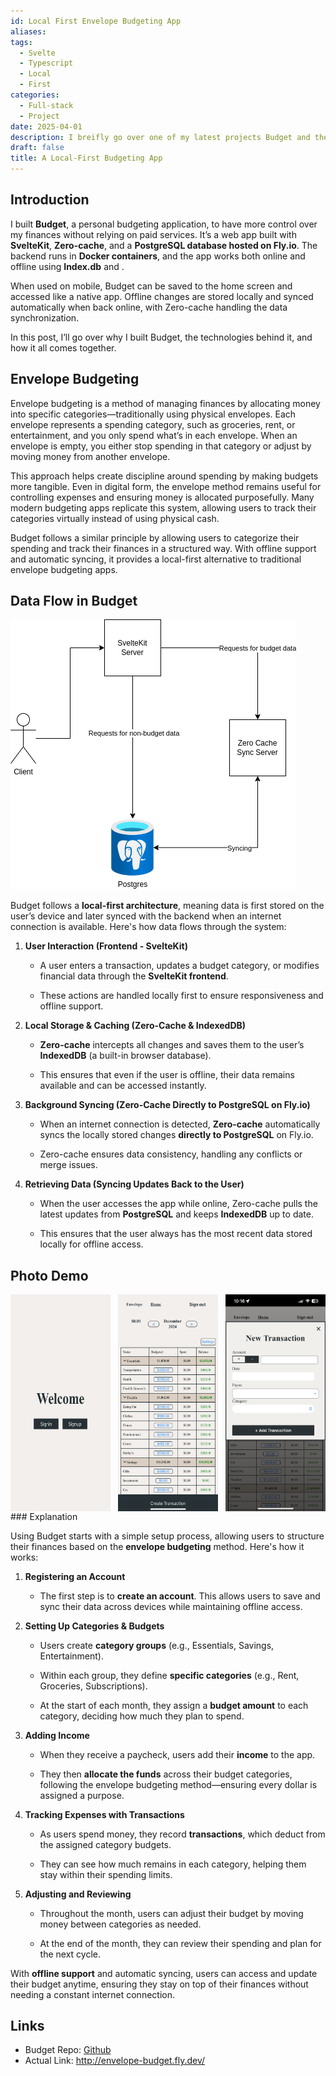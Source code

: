 ```yaml
---
id: Local First Envelope Budgeting App
aliases: 
tags:
  - Svelte
  - Typescript
  - Local
  - First
categories:
  - Full-stack
  - Project
date: 2025-04-01
description: I breifly go over one of my latest projects Budget and the technology used.
draft: false
title: A Local-First Budgeting App
---
```

## Introduction
I built **Budget**, a personal budgeting application, to have more control over my finances without relying on paid services. It’s a web app built with **SvelteKit**, **Zero-cache**, and a **PostgreSQL database hosted on Fly.io**. The backend runs in **Docker containers**, and the app works both online and offline using **Index.db** and .

When used on mobile, Budget can be saved to the home screen and accessed like a native app. Offline changes are stored locally and synced automatically when back online, with Zero-cache handling the data synchronization.

In this post, I’ll go over why I built Budget, the technologies behind it, and how it all comes together.
## Envelope Budgeting
Envelope budgeting is a method of managing finances by allocating money into specific categories—traditionally using physical envelopes. Each envelope represents a spending category, such as groceries, rent, or entertainment, and you only spend what’s in each envelope. When an envelope is empty, you either stop spending in that category or adjust by moving money from another envelope.

This approach helps create discipline around spending by making budgets more tangible. Even in digital form, the envelope method remains useful for controlling expenses and ensuring money is allocated purposefully. Many modern budgeting apps replicate this system, allowing users to track their categories virtually instead of using physical cash.

Budget follows a similar principle by allowing users to categorize their spending and track their finances in a structured way. With offline support and automatic syncing, it provides a local-first alternative to traditional envelope budgeting apps.
## Data Flow in Budget
![Architecture Diagram](./budget-diagram-1.png)

Budget follows a **local-first architecture**, meaning data is first stored on the user’s device and later synced with the backend when an internet connection is available. Here's how data flows through the system:

1. **User Interaction (Frontend - SvelteKit)**
    
    - A user enters a transaction, updates a budget category, or modifies financial data through the **SvelteKit frontend**.
        
    - These actions are handled locally first to ensure responsiveness and offline support.
        
2. **Local Storage & Caching (Zero-Cache & IndexedDB)**
    
    - **Zero-cache** intercepts all changes and saves them to the user’s **IndexedDB** (a built-in browser database).
        
    - This ensures that even if the user is offline, their data remains available and can be accessed instantly.
        
3. **Background Syncing (Zero-Cache Directly to PostgreSQL on Fly.io)**
    
    - When an internet connection is detected, **Zero-cache** automatically syncs the locally stored changes **directly to PostgreSQL** on Fly.io.
        
    - Zero-cache ensures data consistency, handling any conflicts or merge issues.
        
4. **Retrieving Data (Syncing Updates Back to the User)**
    
    - When the user accesses the app while online, Zero-cache pulls the latest updates from **PostgreSQL** and keeps **IndexedDB** up to date.
        
    - This ensures that the user always has the most recent data stored locally for offline access.
## Photo Demo
<div style="display: flex; width: 100%; justify-content: space-between;">
    <img src="./budget-img-1.png" style="width: 10rem"/>
    <img src="./budget-img-2.png" style="width: 10rem"/>
    <img src="./budget-img-3.png" style="width: 10rem"/>
</div>
### Explanation

Using Budget starts with a simple setup process, allowing users to structure their finances based on the **envelope budgeting** method. Here's how it works:

1. **Registering an Account**
    
    - The first step is to **create an account**. This allows users to save and sync their data across devices while maintaining offline access.
        
2. **Setting Up Categories & Budgets**
    
    - Users create **category groups** (e.g., Essentials, Savings, Entertainment).
        
    - Within each group, they define **specific categories** (e.g., Rent, Groceries, Subscriptions).
        
    - At the start of each month, they assign a **budget amount** to each category, deciding how much they plan to spend.
        
3. **Adding Income**
    
    - When they receive a paycheck, users add their **income** to the app.
        
    - They then **allocate the funds** across their budget categories, following the envelope budgeting method—ensuring every dollar is assigned a purpose.
        
4. **Tracking Expenses with Transactions**
    
    - As users spend money, they record **transactions**, which deduct from the assigned category budgets.
        
    - They can see how much remains in each category, helping them stay within their spending limits.
        
5. **Adjusting and Reviewing**
    
    - Throughout the month, users can adjust their budget by moving money between categories as needed.
        
    - At the end of the month, they can review their spending and plan for the next cycle.
        

With **offline support** and automatic syncing, users can access and update their budget anytime, ensuring they stay on top of their finances without needing a constant internet connection.
## Links
- Budget Repo: [Github](https://github.com/jgrove2/budget)
- Actual Link: http://envelope-budget.fly.dev/